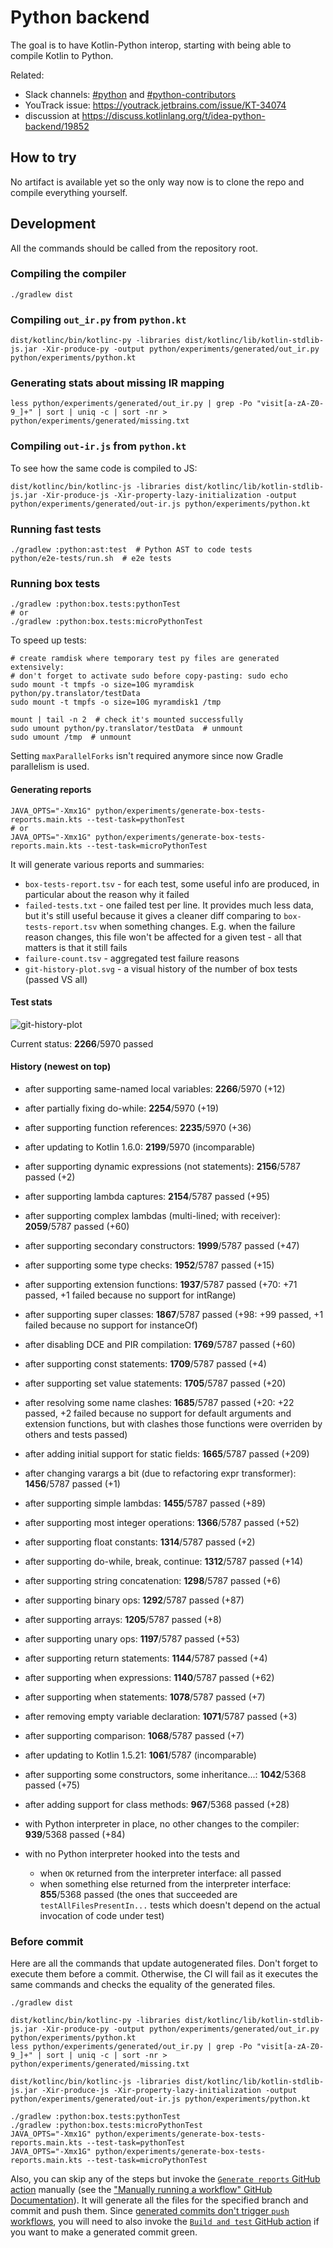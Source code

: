 # Python backend

The goal is to have Kotlin-Python interop, starting with being able to compile Kotlin to Python.

Related:

* Slack channels: [#python](https://kotlinlang.slack.com/archives/C01EY9ZF9B5) and [#python-contributors](https://kotlinlang.slack.com/archives/C0289CS37AS)
* YouTrack issue: https://youtrack.jetbrains.com/issue/KT-34074
* discussion at https://discuss.kotlinlang.org/t/idea-python-backend/19852

## How to try

No artifact is available yet so the only way now is to clone the repo and compile everything yourself.

## Development

All the commands should be called from the repository root.

### Compiling the compiler

```shell script
./gradlew dist
```

### Compiling `out_ir.py` from `python.kt`

```shell script
dist/kotlinc/bin/kotlinc-py -libraries dist/kotlinc/lib/kotlin-stdlib-js.jar -Xir-produce-py -output python/experiments/generated/out_ir.py python/experiments/python.kt
```

### Generating stats about missing IR mapping

```shell script
less python/experiments/generated/out_ir.py | grep -Po "visit[a-zA-Z0-9_]+" | sort | uniq -c | sort -nr > python/experiments/generated/missing.txt
```

### Compiling `out-ir.js` from `python.kt`

To see how the same code is compiled to JS:

```shell script
dist/kotlinc/bin/kotlinc-js -libraries dist/kotlinc/lib/kotlin-stdlib-js.jar -Xir-produce-js -Xir-property-lazy-initialization -output python/experiments/generated/out-ir.js python/experiments/python.kt
```

### Running fast tests

```shell script
./gradlew :python:ast:test  # Python AST to code tests
python/e2e-tests/run.sh  # e2e tests
```

### Running box tests

```shell script
./gradlew :python:box.tests:pythonTest
# or
./gradlew :python:box.tests:microPythonTest
```

To speed up tests:

```shell script
# create ramdisk where temporary test py files are generated extensively:
# don't forget to activate sudo before copy-pasting: sudo echo
sudo mount -t tmpfs -o size=10G myramdisk python/py.translator/testData
sudo mount -t tmpfs -o size=10G myramdisk1 /tmp

mount | tail -n 2  # check it's mounted successfully
sudo umount python/py.translator/testData  # unmount
sudo umount /tmp  # unmount
```

Setting `maxParallelForks` isn't required anymore since now Gradle parallelism is used.

#### Generating reports

```shell script
JAVA_OPTS="-Xmx1G" python/experiments/generate-box-tests-reports.main.kts --test-task=pythonTest
# or
JAVA_OPTS="-Xmx1G" python/experiments/generate-box-tests-reports.main.kts --test-task=microPythonTest
```

It will generate various reports and summaries:
* `box-tests-report.tsv` - for each test, some useful info are produced, in particular about the reason why it failed
* `failed-tests.txt` - one failed test per line. It provides much less data, but it's still useful because it gives
   a cleaner diff comparing to `box-tests-report.tsv` when something changes. E.g. when the failure reason changes,
   this file won't be affected for a given test - all that matters is that it still fails
* `failure-count.tsv` - aggregated test failure reasons
* `git-history-plot.svg` - a visual history of the number of box tests (passed VS all)

#### Test stats

![git-history-plot](box.tests/reports/git-history-plot.svg)

Current status: **2266**/5970 passed

#### History (newest on top)

* after supporting same-named local variables: **2266**/5970 (+12)

* after partially fixing do-while: **2254**/5970 (+19)

* after supporting function references: **2235**/5970 (+36)

* after updating to Kotlin 1.6.0: **2199**/5970 (incomparable)

* after supporting dynamic expressions (not statements): **2156**/5787 passed (+2)

* after supporting lambda captures: **2154**/5787 passed (+95)

* after supporting complex lambdas (multi-lined; with receiver): **2059**/5787 passed (+60)

* after supporting secondary constructors: **1999**/5787 passed (+47)

* after supporting some type checks: **1952**/5787 passed (+15)

* after supporting extension functions: **1937**/5787 passed (+70: +71 passed, +1 failed because no support for intRange)

* after supporting super classes: **1867**/5787 passed (+98: +99 passed, +1 failed because no support for instanceOf)

* after disabling DCE and PIR compilation: **1769**/5787 passed (+60)

* after supporting const statements: **1709**/5787 passed (+4)

* after supporting set value statements: **1705**/5787 passed (+20)

* after resolving some name clashes: **1685**/5787 passed (+20: +22 passed, +2 failed because no support for default arguments and extension functions, but with clashes those functions were overriden by others and tests passed)

* after adding initial support for static fields: **1665**/5787 passed (+209)

* after changing varargs a bit (due to refactoring expr transformer): **1456**/5787 passed (+1)

* after supporting simple lambdas: **1455**/5787 passed (+89)

* after supporting most integer operations: **1366**/5787 passed (+52)
  
* after supporting float constants: **1314**/5787 passed (+2)

* after supporting do-while, break, continue: **1312**/5787 passed (+14)

* after supporting string concatenation: **1298**/5787 passed (+6)

* after supporting binary ops: **1292**/5787 passed (+87)

* after supporting arrays: **1205**/5787 passed (+8)

* after supporting unary ops: **1197**/5787 passed (+53)

* after supporting return statements: **1144**/5787 passed (+4)

* after supporting when expressions: **1140**/5787 passed (+62)

* after supporting when statements: **1078**/5787 passed (+7)

* after removing empty variable declaration: **1071**/5787 passed (+3)
  
* after supporting comparison: **1068**/5787 passed (+7)

* after updating to Kotlin 1.5.21: **1061**/5787 (incomparable)

* after supporting some constructors, some inheritance...: **1042**/5368 passed (+75)

* after adding support for class methods: **967**/5368 passed (+28)

* with Python interpreter in place, no other changes to the compiler: **939**/5368 passed (+84)

* with no Python interpreter hooked into the tests and
  * when `OK` returned from the interpreter interface: all passed
  * when something else returned from the interpreter interface: **855**/5368 passed
    (the ones that succeeded are `testAllFilesPresentIn...` tests which doesn't depend on the actual invocation of code under test)

### Before commit

Here are all the commands that update autogenerated files. Don't forget to execute them before a commit. Otherwise, the CI will fail as it executes the same commands and checks the equality of the generated files.

```shell script
./gradlew dist

dist/kotlinc/bin/kotlinc-py -libraries dist/kotlinc/lib/kotlin-stdlib-js.jar -Xir-produce-py -output python/experiments/generated/out_ir.py python/experiments/python.kt
less python/experiments/generated/out_ir.py | grep -Po "visit[a-zA-Z0-9_]+" | sort | uniq -c | sort -nr > python/experiments/generated/missing.txt

dist/kotlinc/bin/kotlinc-js -libraries dist/kotlinc/lib/kotlin-stdlib-js.jar -Xir-produce-js -Xir-property-lazy-initialization -output python/experiments/generated/out-ir.js python/experiments/python.kt

./gradlew :python:box.tests:pythonTest
./gradlew :python:box.tests:microPythonTest
JAVA_OPTS="-Xmx1G" python/experiments/generate-box-tests-reports.main.kts --test-task=pythonTest
JAVA_OPTS="-Xmx1G" python/experiments/generate-box-tests-reports.main.kts --test-task=microPythonTest
```

Also, you can skip any of the steps but invoke the [`Generate reports` GitHub action](../.github/workflows/generate_reports.yml) manually (see the ["Manually running a workflow" GitHub Documentation](https://docs.github.com/en/actions/managing-workflow-runs/manually-running-a-workflow)). It will generate all the files for the specified branch and commit and push them. Since [generated commits don't trigger `push` workflows](https://docs.github.com/en/actions/learn-github-actions/events-that-trigger-workflows#triggering-new-workflows-using-a-personal-access-token), you will need to also invoke the [`Build and test` GitHub action](../.github/workflows/build_and_test.yml) if you want to make a generated commit green.
